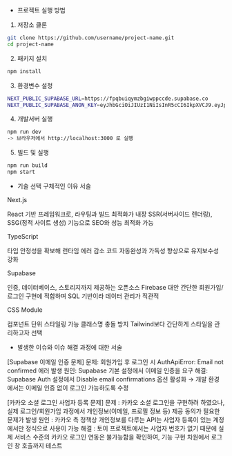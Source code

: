 - 프로젝트 실행 방법
1. 저장소 클론
```bash
git clone https://github.com/username/project-name.git
cd project-name
```

2. 패키지 설치
```bash
npm install
```

3. 환경변수 설정
```bash
NEXT_PUBLIC_SUPABASE_URL=https://fpqbuiqymzbgiwppccde.supabase.co
NEXT_PUBLIC_SUPABASE_ANON_KEY=eyJhbGciOiJIUzI1NiIsInR5cCI6IkpXVCJ9.eyJpc3MiOiJzdXBhYmFzZSIsInJlZiI6ImZwcWJ1aXF5bXpiZ2l3cHBjY2RlIiwicm9sZSI6ImFub24iLCJpYXQiOjE3NTY3MjM2MzcsImV4cCI6MjA3MjI5OTYzN30.gfXJMnrTvibBLJabSNkyxoXfhOa_yjUrjWzP5QIuVz4
```

4. 개발서버 실행
```bash
npm run dev
-> 브라우저에서 http://localhost:3000 로 실행
```

5. 빌드 및 실행
```bash
npm run build
npm start
```

 
- 기술 선택 구체적인 이유 서술

Next.js

React 기반 프레임워크로, 라우팅과 빌드 최적화가 내장
SSR(서버사이드 렌더링), SSG(정적 사이트 생성) 기능으로 SEO와 성능 최적화 가능

TypeScript

타입 안정성을 확보해 런타임 에러 감소
코드 자동완성과 가독성 향상으로 유지보수성 강화

Supabase

인증, 데이터베이스, 스토리지까지 제공하는 오픈소스 Firebase 대안
간단한 회원가입/로그인 구현에 적합하며 SQL 기반이라 데이터 관리가 직관적

CSS Module

컴포넌트 단위 스타일링 가능
클래스명 충돌 방지
Tailwind보다 간단하게 스타일을 관리하고자 선택


- 발생한 이슈와 이슈 해결 과정에 대한 서술

[Supabase 이메일 인증 문제]
문제: 회원가입 후 로그인 시 AuthApiError: Email not confirmed 에러 발생
원인: Supabase 기본 설정에서 이메일 인증을 요구
해결: Supabase Auth 설정에서 Disable email confirmations 옵션 활성화 → 개발 환경에서는 이메일 인증 없이 로그인 가능하도록 수정

[카카오 소셜 로그인 사업자 등록 문제]
문제 : 카카오 소셜 로그인을 구현하려 하였으나, 실제 로그인/회원가입 과정에서 개인정보(이메일, 프로필 정보 등) 제공 동의가 필요한 문제가 발생
원인 : 카카오 측 정책상 개인정보를 다루는 API는 사업자 등록이 있는 계정에서만 정식으로 사용이 가능
해결 : 토이 프로젝트에서는 사업자 번호가 없기 때문에 실제 서비스 수준의 카카오 로그인 연동은 불가능함을 확인하여, 기능 구현 차원에서 로그인 창 호출까지 테스트
